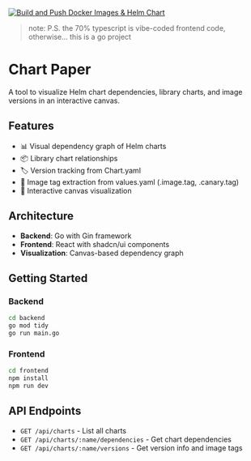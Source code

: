 [![Build and Push Docker Images & Helm Chart](https://github.com/ashupednekar/chartpaper/actions/workflows/build.yaml/badge.svg?branch=main)](https://github.com/ashupednekar/chartpaper/actions/workflows/build.yaml)
> note: P.S. the 70% typescript is vibe-coded frontend code, otherwise... this is a go project

# Chart Paper

A tool to visualize Helm chart dependencies, library charts, and image versions in an interactive canvas.

## Features

- 📊 Visual dependency graph of Helm charts
- 📦 Library chart relationships
- 🏷️ Version tracking from Chart.yaml
- 🐳 Image tag extraction from values.yaml (.image.tag, .canary.tag)
- 🎨 Interactive canvas visualization

## Architecture

- **Backend**: Go with Gin framework
- **Frontend**: React with shadcn/ui components
- **Visualization**: Canvas-based dependency graph

## Getting Started

### Backend
```bash
cd backend
go mod tidy
go run main.go
```

### Frontend
```bash
cd frontend
npm install
npm run dev
```

## API Endpoints

- `GET /api/charts` - List all charts
- `GET /api/charts/:name/dependencies` - Get chart dependencies
- `GET /api/charts/:name/versions` - Get version info and image tags

